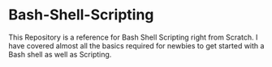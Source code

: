 # Bash-Shell-Scripting
This Repository is a reference for Bash Shell Scripting right from Scratch. I have covered almost all the basics required for newbies to get started with a Bash shell as well as Scripting.
